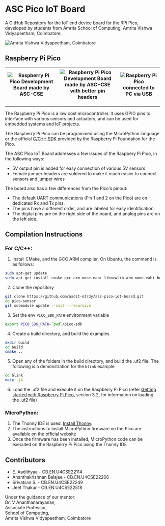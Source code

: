 # ASC Pico IoT Board

A GitHub Repository for the IoT end device board for the RPi Pico, developed by students from 
Amrita School of Computing, Amrita Vishwa Vidyapeetham, Coimbatore. 

![Amrita Vishwa Vidyapeetham, Coimbatore](https://upload.wikimedia.org/wikipedia/en/f/f8/Amrita-vishwa-vidyapeetham-color-logo.png)

## Raspberry Pi Pico
![Raspberry Pi Pico Development Board made by ASC-CSE](https://raw.githubusercontent.com/asc-es-iot/asc-pico-iot-board/main/assets/pico.jpeg) | ![Raspberry Pi Pico Development Board made by ASC-CSE with better pin headers](https://raw.githubusercontent.com/asc-es-iot/asc-pico-iot-board/main/assets/with_headers.jpeg) | ![Raspberry Pi Pico connected to PC via USB](https://raw.githubusercontent.com/asc-es-iot/asc-pico-iot-board/main/assets/with_usb.jpeg)
----|---|---
-------
The Raspberry Pi Pico is a low cost microcontroller. It uses GPIO pins to
interface with various sensors and actuators, and can be used for embedded systems and IoT
projects.

The Raspberry Pi Pico can be programmed using the MicroPython language or the official 
[C/C++ SDK](https://www.raspberrypi.com/documentation/microcontrollers/c_sdk.html) 
provided by the Raspberry Pi Foundation for the Pico. 

The ASC Pico IoT Board addresses a few issues of the Raspbery Pi Pico, in the 
following ways:
- 5V output pin is added for easy connection of various 5V sensors
- Female jumper headers are soldered to make it much easier to connect sensors and jumper wires

The board also has a few differences from the Pico's pinout:
- The default UART communications (Pin 1 and 2 on the Pico) are on dedicated Rx and Tx pins.
- The pins have a different order, and are labeled for easy identification.
- The digital pins are on the right side of the board, and analog pins are on the left side.

## Compilation Instructions

### For C/C++: 

1. Install CMake, and the GCC ARM compiler. On Ubuntu, the command is as follows:
```bash
sudo apt-get update
sudo apt-get install cmake gcc-arm-none-eabi libnewlib-arm-none-eabi build-essential libstdc++-arm-none-eabi-newlib
```

2. Clone the repository 
```bash
git clone https://github.com/aadit-n3rdy/asc-pico-iot-board.git
cd pico-sensor
git submodule update --init --recursive
```

3. Set the env `PICO_SDK_PATH` environment variable
```bash
export PICO_SDK_PATH=`pwd`/pico-sdk
```

4. Create a build directory, and build the examples
```bash
mkdir build
cd build
cmake ..
```

5. Open any of the folders in the build directory, and build the .uf2 file. The following is
a demonstration for the `blink` example
```bash
cd blink
make -j4
```

6. Load the .uf2 file and execute it on the Raspberry Pi Pico 
(refer [Getting started with Raspberry Pi Pico](https://datasheets.raspberrypi.com/pico/getting-started-with-pico.pdf), 
section 3.2, for information on loading the .uf2 file)


### MicroPython:
1. The Thonny IDE is used. [Install Thonny](https://thonny.org/).
2. The instructions to install MicroPython firmware on the Pico are available on the [official website](https://projects.raspberrypi.org/en/projects/getting-started-with-the-pico/3)
3. Once the firmware has been installed, MicroPython code can be executed on the Raspberry Pi Pico using the Thonny IDE

## Contributors

- E. Aadithyaa - CB.EN.U4CSE22114
- Ananthakrishnan Balajee - CB.EN.U4CSE22206
- Srivatsan S. - CB.EN.U4CSE22249
- Jeet Thakur - CB.EN.U4CSE22518

Under the guidance of our mentor:  
Dr. V Ananthanarayanan,   
Associate Professor,  
School of Computing,  
Amrita Vishwa Vidyapeetham, Coimbatore
